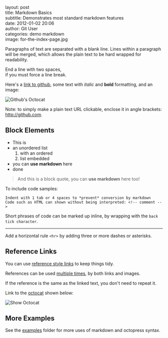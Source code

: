 layout: post  
title: Markdown Basics  
subtitle: Demonstrates most standard markdown features  
date: 2012-01-02 20:06  
author: Git User  
categories: demo markdown  
image: for-the-index-page.jpg  

Paragraphs of text are separated with a blank line. Lines within a paragraph will be
merged, which allows the plain text to be hard wrapped for readability.

End a line with two spaces,  
if you must force a line break.

Here's a [link to github](http://github.com "This title is optional"), some text with
*italic* and **bold** formatting, and an image:

![Github's Octocat](https://github.com/images/icons/emoji/octocat.png "Optional title")

<!-- more -->

Note: to simply make a plain text URL clickable, enclose it in angle brackets:
<http://github.com>.


## Block Elements

- This is
- an unordered list
    1. with an ordered
    2. list embedded
- you can **use markdown** here
- done


> And this is a block quote, you can **use markdown** here too!


To include code samples:

    Indent with 1 tab or 4 spaces to *prevent* conversion by markdown
    Code such as HTML can shown without being interpreted: <!-- comment -->

Short phrases of code can be marked up inline, by wrapping with the `back tick character`.

---

Add a horizontal rule `<hr>` by adding three or more dashes or asterisks.


## Reference Links

You can use [reference style links][twitter] to keep things tidy.

[twitter]: http://twitter.com

References can be used [multiple times][twitter], by both links and images.

If the reference is the same as the linked text, you don't need to repeat it.

Link to the [octocat][] shown below:

![Show Octocat][octocat]

[octocat]: https://github.com/images/icons/emoji/octocat.png "The Octocat!"


## More Examples

See the [examples](.) folder for more uses of markdown and octopress syntax.
